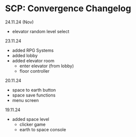 # SCP: Convergence Changelog

24.11.24 (Nov)
- elevator random level select

23.11.24
- added RPG Systems
- added lobby
- added elevator room
    - enter elevator (from lobby)
    - floor controller

20.11.24
- space to earth button
- space save functions
- menu screen
 
19.11.24
- added space level
    - clicker game
    - earth to space console
